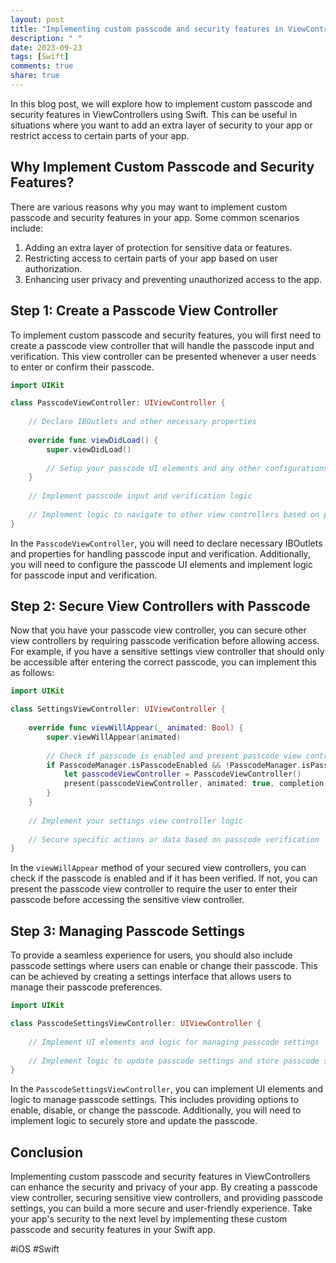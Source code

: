 ```yaml
---
layout: post
title: "Implementing custom passcode and security features in ViewControllers in Swift"
description: " "
date: 2023-09-23
tags: [Swift]
comments: true
share: true
---
```


In this blog post, we will explore how to implement custom passcode and security features in ViewControllers using Swift. This can be useful in situations where you want to add an extra layer of security to your app or restrict access to certain parts of your app.

## Why Implement Custom Passcode and Security Features?

There are various reasons why you may want to implement custom passcode and security features in your app. Some common scenarios include:

1. Adding an extra layer of protection for sensitive data or features.
2. Restricting access to certain parts of your app based on user authorization.
3. Enhancing user privacy and preventing unauthorized access to the app.

## Step 1: Create a Passcode View Controller

To implement custom passcode and security features, you will first need to create a passcode view controller that will handle the passcode input and verification. This view controller can be presented whenever a user needs to enter or confirm their passcode.

```swift
import UIKit

class PasscodeViewController: UIViewController {
    
    // Declare IBOutlets and other necessary properties
    
    override func viewDidLoad() {
        super.viewDidLoad()
        
        // Setup your passcode UI elements and any other configurations
    }
    
    // Implement passcode input and verification logic
    
    // Implement logic to navigate to other view controllers based on passcode verification
}
```

In the `PasscodeViewController`, you will need to declare necessary IBOutlets and properties for handling passcode input and verification. Additionally, you will need to configure the passcode UI elements and implement logic for passcode input and verification.

## Step 2: Secure View Controllers with Passcode

Now that you have your passcode view controller, you can secure other view controllers by requiring passcode verification before allowing access. For example, if you have a sensitive settings view controller that should only be accessible after entering the correct passcode, you can implement this as follows:

```swift
import UIKit

class SettingsViewController: UIViewController {
    
    override func viewWillAppear(_ animated: Bool) {
        super.viewWillAppear(animated)
        
        // Check if passcode is enabled and present passcode view controller if required
        if PasscodeManager.isPasscodeEnabled && !PasscodeManager.isPasscodeVerified {
            let passcodeViewController = PasscodeViewController()
            present(passcodeViewController, animated: true, completion: nil)
        }
    }
    
    // Implement your settings view controller logic
    
    // Secure specific actions or data based on passcode verification
}
```

In the `viewWillAppear` method of your secured view controllers, you can check if the passcode is enabled and if it has been verified. If not, you can present the passcode view controller to require the user to enter their passcode before accessing the sensitive view controller.

## Step 3: Managing Passcode Settings

To provide a seamless experience for users, you should also include passcode settings where users can enable or change their passcode. This can be achieved by creating a settings interface that allows users to manage their passcode preferences.

```swift
import UIKit

class PasscodeSettingsViewController: UIViewController {
    
    // Implement UI elements and logic for managing passcode settings
    
    // Implement logic to update passcode settings and store passcode securely
}
```

In the `PasscodeSettingsViewController`, you can implement UI elements and logic to manage passcode settings. This includes providing options to enable, disable, or change the passcode. Additionally, you will need to implement logic to securely store and update the passcode.

## Conclusion

Implementing custom passcode and security features in ViewControllers can enhance the security and privacy of your app. By creating a passcode view controller, securing sensitive view controllers, and providing passcode settings, you can build a more secure and user-friendly experience. Take your app's security to the next level by implementing these custom passcode and security features in your Swift app.

#iOS #Swift